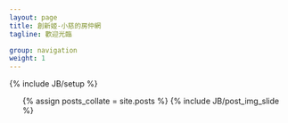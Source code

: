 ```yaml
---
layout: page
title: 創新姬-小慈的房仲網
tagline: 歡迎光臨

group: navigation
weight: 1
---
```

{% include JB/setup %}



<section class="container">
    <div id="mainslider" class="flexslider">
        <ul class="slides">
{% assign posts_collate = site.posts %}
{% include JB/post_img_slide %}
        </ul>
    </div>
</section>

